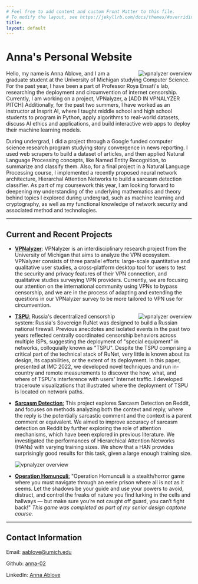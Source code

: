 ```yaml
---
# Feel free to add content and custom Front Matter to this file.
# To modify the layout, see https://jekyllrb.com/docs/themes/#overriding-theme-defaults
title: 
layout: default
---
```

<div class=""></div>

<div class="container pt-5 pb-2">
	<div class="row justify-content-md-center">

  <div class="text-center col-12 col-md-7 mb-lg-1 pt-4">
    <h1>Anna's Personal Website</h1>
</div>

</div>
	<div class="row py-1 justify-content-between">
    <div class="text-justify col-12 order-1 order-md-1">
      <div class="mb-1"> 
      </div>
        <div class="col-12 mb-lg-1 pt-4 text-center col align-self-center">
        <img alt="vpnalyzer overview" id="right" style=" width: auto; height: auto; max-width:40%; float: right; padding-left: 1cm;" src="{{ site.url }}/assets/img/anna_pic.jpeg" />
        </div>
      <p class="large">Hello, my name is Anna Ablove, and I am a graduate student at the University of Michigan studying Computer Science. For the past year, I have been a part of Professor Roya Ensafi's lab, researching the deployment and circumvention of internet censorship. Currently, I am working on a project, VPNalyzer, a [ADD IN VPNALYZER PITCH] Additionally, for the past two summers, I have worked as an instructor at Insprit AI, where I taught middle school and high school students to program in Python, apply algorithms to real-world datasets, discuss AI ethics and applications, and build interactive web apps to deploy their machine learning models. </p>
      <p class="large">During undergrad, I did a project through a Google funded computer science research program studying story convergence in news reporting. I used web scrapers to build a dataset of articles, and then applied Natural Language Processing concepts, like Named Entity Recognition, to summarize and classify them. Also, for a final project in a Natural Language Processing course, I implemented a recently proposed neural network architecture, Hierarchal Attention Networks to build a sarcasm detection classifier. As part of my coursework this year, I am looking forward to deepening my understanding of the underlying mathematics and theory behind topics I explored during undergrad, such as machine learning and cryptography, as well as my functional knowledge of network security and associated method and technologies. </p>
      </div>  

</div>
</div>

<div class="container">
  <hr>
	<div class="row justify-content-md-center">
    <!-- <div class="text-center col-12 col-md-7 mb-lg-1 pt-4">
      <h1>Releases</h1>
  </div> -->
<div class="text-center col-12 col-md-7 mb-lg-1 pt-4">
	<h2 id="beta">Current and Recent Projects</h2>
</div>
</div>
	<div class="row py-1 justify-content-between">
    <div class="text-justify col-12 order-1 order-md-1">
      <!-- <div class="mb-1"> 
      </div> -->
      <ul>
      <li> <p class="large"> <a href="https://vpnalyzer.org/"><b>VPNalyzer</b></a>: VPNalyzer is an interdisciplinary research project from the University of Michigan that aims to analyze the VPN ecosystem. VPNalyzer consists of three parallel efforts: large-scale quantitative and qualitative user studies, a cross-platform desktop tool for users to test the security and privacy features of their VPN connection, and qualitative studies surveying VPN providers. Currently, we are focusing our attention on the international community using VPNs to bypass censorship, and we are in the process of adapting and extending the questions in our VPNalyzer survey to be more tailored to VPN use for circumvention.</p></li>
        <div class="col-12 mb-lg-1 pt-4 text-center col align-self-center">
        <img alt="vpnalyzer overview" id="right" style=" width: auto; height: auto; max-width:40%; float: right; padding-left: 1cm;" src="{{ site.url }}/assets/img/big_tracegraph.png" />
        </div>
        <li> <p class="large"> <a href="https://dl.acm.org/doi/abs/10.1145/3517745.3561461"><b>TSPU</b>:</a>  Russia's decentralized censorship system: Russia's Sovereign RuNet was designed to build a Russian national firewall. Previous anecdotes and isolated events in the past two years reflected centrally coordinated censorship behaviors across multiple ISPs, suggesting the deployment of "special equipment" in networks, colloquially known as "TSPU". Despite the TSPU comprising a critical part of the technical stack of RuNet, very little is known about its design, its capabilities, or the extent of its deployment. In this paper, presented at IMC 2022, we developed novel techniques and run in-country and remote measurements to discover the how, what, and where of TSPU's interference with users' Internet traffic. I developed traceroute visualizations that illustrated where the deployment of TSPU is located on network paths. </p></li>
        <li> <p class="large"> <a href="https://github.com/anna-02/487final"><b>Sarcasm Detection</b>:</a>  This project explores Sarcasm Detection on Reddit, and focuses on methods analyzing both the context and reply, where the reply is the potentially sarcastic comment and the context is a parent comment or equivalent. We aimed to improve accuracy of sarcasm detection on Reddit by further exploring the role of attention mechanisms, which have been explored in previous literature. We investigated the performances of Hierarchical Attention Networks (HANs) with varying training sizes. We show that a HAN provides surprisingly good results for this task, given a large enough training size.</p></li>
        <div class="col-12 mb-lg-1 pt-4 text-center col align-self-center">
        <img alt="vpnalyzer overview" id="right" style=" width: auto; height: auto; max-width:40%;" src="{{ site.url }}/assets/img/hands.png" />
        </div>
        <li> <p class="large"> <a href="https://hiyori-02.itch.io/operation-homunculi"><b>Operation Homunculi</b>:</a> "Operation Homunculi is a stealth/horror game where you must navigate through an eerie prison where all is not as it seems. Let the shadows be your guide and use your powers to avoid, distract, and control the freaks of nature you find lurking in the cells and hallways — but make sure you’re not caught off guard, you can’t fight back!" <i>This game was completed as part of my senior design captone course.</i></p></li>
      </ul>
     </div>
    </div>
</div>

<div class="container">
  <hr>
	<div class="row justify-content-md-center">
<div class="text-center col-12 col-md-7 mb-lg-1 pt-4">
	<h2 id="alpha">Contact Information</h2>
</div>
</div>
	<div class="row py-1 justify-content-between">
    <div class="text-justify col-12 col-md-8 order-1 order-md-1">
      <div class="mb-1"> 
      </div>
	<p class="large">Email: <a href="mailto:aablove@umich.edu">aablove@umich.edu</a></p>
    <p class="large">Github: <a href="https://github.com/anna-02">anna-02</a></p>
    <p class="large">LinkedIn: <a href="https://www.linkedin.com/in/anna-ablove-046941196/">Anna Ablove</a></p>
    </div>
    <!-- <div class="col-12 col-md-4 order-2 order-md-2">
      <div class="mt-5 mt-md-0"><img alt="vpnalyzer tool" style=" width: 80%; height: 60%; object-fit: cover" src="{{ site.url }}/assets/img/vpnalyzer-tool-splash.png" /></div>
      </div> -->
    </div>
</div>